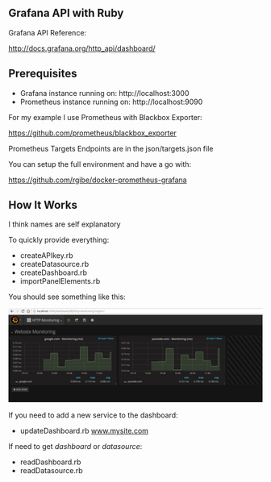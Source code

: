 ## Grafana API with Ruby

Grafana API Reference:

http://docs.grafana.org/http_api/dashboard/

## Prerequisites

- Grafana instance running on: http://localhost:3000
- Prometheus instance running on: http://localhost:9090

For my example I use Prometheus with Blackbox Exporter:

https://github.com/prometheus/blackbox_exporter

Prometheus Targets Endpoints are in the json/targets.json file

You can setup the full environment and have a go with:

https://github.com/rgibe/docker-prometheus-grafana

## How It Works

I think names are self explanatory

To quickly provide everything:

- createAPIkey.rb
- createDatasource.rb
- createDashboard.rb
- importPanelElements.rb

You should see something like this:

![Alt text](./http-monitor-dash.png?raw=true "Provisioned Dashboard")


If you need to add a new service to the dashboard:

- updateDashboard.rb www.mysite.com

If need to get *dashboard* or *datasource*:

- readDashboard.rb
- readDatasource.rb
